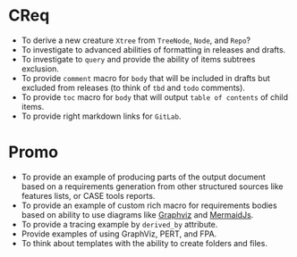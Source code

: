 # CReq

* To derive a new creature `Xtree` from `TreeNode`, `Node`, and `Repo`?
* To investigate to advanced abilities of formatting in releases and drafts.
* To investigate to `query` and provide the ability of items subtrees exclusion.
* To provide `comment` macro for `body` that will be included in drafts but excluded from releases (to think of `tbd` and `todo` comments).
* To provide `toc` macro for `body` that will output `table of contents` of child items.
* To provide right markdown links for `GitLab`.

# Promo

* To provide an example of producing parts of the output document based on a requirements generation from other structured sources like features lists, or CASE tools reports.
* To provide an example of custom rich macro for requirements bodies based on ability to use diagrams like [Graphviz](https://www.graphviz.org/) and  [MermaidJs](https://mermaidjs.github.io/).
* To provide a tracing example by `derived_by` attribute.
* Provide examples of using GraphViz, PERT, and FPA.
* To think about templates with the ability to create folders and files.

